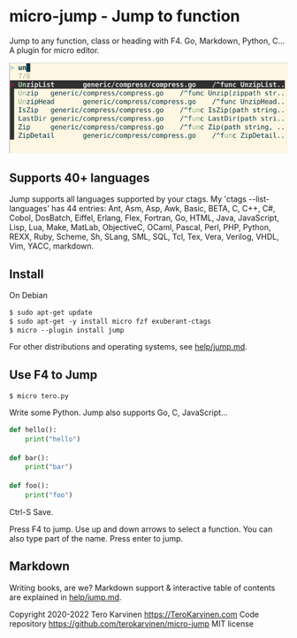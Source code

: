 # micro-jump - Jump to function

Jump to any function, class or heading with F4. Go, Markdown, Python, C... A plugin for micro editor. 

![Screenshot - Jump to a function with F4 - Jump plugin for Micro](img/jump-to-function-F4-micro-editor-karvinen-screenshot.png)

## Supports 40+ languages

Jump supports all languages supported by your ctags. My 'ctags --list-languages' has 44 entries: Ant, Asm, Asp, Awk, Basic, BETA, C, C++, C#, Cobol, DosBatch, Eiffel, Erlang, Flex, Fortran, Go, HTML, Java, JavaScript, Lisp, Lua, Make, MatLab, ObjectiveC, OCaml, Pascal, Perl, PHP, Python, REXX, Ruby, Scheme, Sh, SLang, SML, SQL, Tcl, Tex, Vera, Verilog, VHDL, Vim, YACC, markdown.

## Install

On Debian

	$ sudo apt-get update
	$ sudo apt-get -y install micro fzf exuberant-ctags
	$ micro --plugin install jump

For other distributions and operating systems, see [help/jump.md](help/jump.md). 

## Use F4 to Jump

	$ micro tero.py

Write some Python. Jump also supports Go, C, JavaScript...

```python
def hello():
    print("hello")

def bar():
    print("bar")

def foo():
    print("foo")
```

Ctrl-S Save. 

Press F4 to jump. Use up and down arrows to select a function. You can also type part of the name. Press enter to jump.

## Markdown

Writing books, are we? Markdown support & interactive table of contents are explained in [help/jump.md](help/jump.md). 

Copyright 2020-2022 Tero Karvinen https://TeroKarvinen.com
Code repository https://github.com/terokarvinen/micro-jump
MIT license
